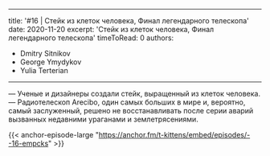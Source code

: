 
---
title: '#16 | Стейк из клеток человека, Финал легендарного телескопа'
date: 2020-11-20
excerpt: 'Стейк из клеток человека, Финал легендарного телескопа'
timeToRead: 0
authors:
  - Dmitry Sitnikov
  - George Ymydykov
  - Yulia Terterian
---

— Ученые и дизайнеры создали стейк, выращенный из клеток человека.<br/>
— Радиотелескоп Arecibo, один самых больших в мире и, вероятно, самый заслуженный, решено не восстанавливать после серии аварий вызванных недавними ураганами и землетрясениями.

{{< anchor-episode-large "https://anchor.fm/t-kittens/embed/episodes/--16-empcks" >}}
